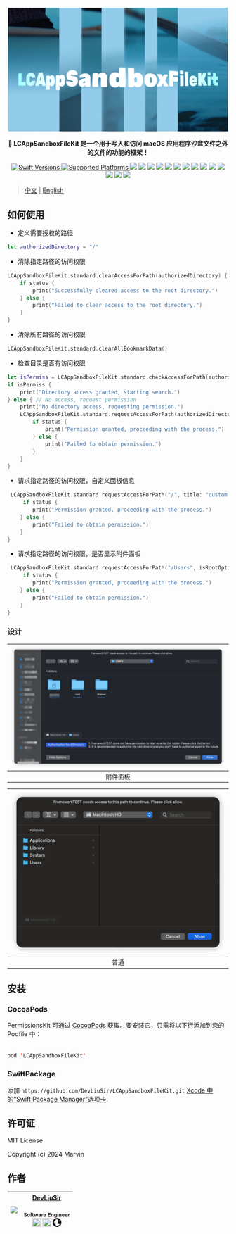 <p align="center">
<img src="./Design/Icons.jpg" width="500">

<p align="center"> <b> LCAppSandboxFileKit 是一个用于写入和访问 macOS 应用程序沙盒文件之外的文件的功能的框架！</b></p>


<p align="center">
  <a href="https://swiftpackageindex.com/DevLiuSir/LCAppSandboxFileKit">
        <img src="https://img.shields.io/endpoint?url=https://swiftpackageindex.com/api/packages/DevLiuSir/LCAppSandboxFileKit/badge?type=swift-versions" alt="Swift Versions">
    </a>
    <a href="https://swiftpackageindex.com/DevLiuSir/LCAppSandboxFileKit">
        <img src="https://img.shields.io/endpoint?url=https://swiftpackageindex.com/api/packages/DevLiuSir/LCAppSandboxFileKit/badge?type=platforms" alt="Supported Platforms">
    </a>
<img src="https://badgen.net/badge/icon/apple?icon=apple&label">
<img src="https://img.shields.io/badge/language-swift-orange.svg">
<img src="https://img.shields.io/badge/macOS-10.14-blue.svg">
<img src="https://img.shields.io/badge/build-passing-brightgreen">
<img src="https://img.shields.io/github/languages/top/DevLiuSir/LCAppSandboxFileKit?color=blueviolet">
<img src="https://img.shields.io/github/license/DevLiuSir/LCAppSandboxFileKit.svg">
<img src="https://img.shields.io/github/languages/code-size/DevLiuSir/LCAppSandboxFileKit?color=ff69b4&label=codeSize">
<img src="https://img.shields.io/github/repo-size/DevLiuSir/LCAppSandboxFileKit">
<img src="https://img.shields.io/github/last-commit/DevLiuSir/LCAppSandboxFileKit">
<img src="https://img.shields.io/github/commit-activity/m/DevLiuSir/LCAppSandboxFileKit">
<img src="https://img.shields.io/github/stars/DevLiuSir/LCAppSandboxFileKit.svg?style=social&label=Star">
<img src="https://img.shields.io/github/forks/DevLiuSir/LCAppSandboxFileKit?style=social">
<img src="https://img.shields.io/github/watchers/DevLiuSir/LCAppSandboxFileKit?style=social">
<a href="https://twitter.com/LiuChuan_"><img src="https://img.shields.io/twitter/follow/LiuChuan_.svg?style=social"></a>
</p>



> [中文](README_CN.md) | [English](README.md)


## 如何使用

- 定义需要授权的路径

```swift
let authorizedDirectory = "/"

```

- 清除指定路径的访问权限


```swift
LCAppSandboxFileKit.standard.clearAccessForPath(authorizedDirectory) { status in
    if status {
        print("Successfully cleared access to the root directory.")
    } else {
        print("Failed to clear access to the root directory.")
    }
}
```




- 清除所有路径的访问权限

```swift
LCAppSandboxFileKit.standard.clearAllBookmarkData()
```


- 检查目录是否有访问权限

```swift
let isPermiss = LCAppSandboxFileKit.standard.checkAccessForPath(authorizedDirectory)
if isPermiss {
    print("Directory access granted, starting search.")
} else { // No access, request permission
    print("No directory access, requesting permission.")
    LCAppSandboxFileKit.standard.requestAccessForPath(authorizedDirectory, canChooseDirectories: true) { status in
        if status {
            print("Permission granted, proceeding with the process.")
        } else {
            print("Failed to obtain permission.")
        }
    }
}
```


- 请求指定路径的访问权限，自定义面板信息

```swift
 LCAppSandboxFileKit.standard.requestAccessForPath("/", title: "custom title", panelButtonTitle: "button title", canChooseDirectories: true) { status in
     if status {
        print("Permission granted, proceeding with the process.")
    } else {
        print("Failed to obtain permission.")
    }
}
```


- 请求指定路径的访问权限，是否显示附件面板

```swift
 LCAppSandboxFileKit.standard.requestAccessForPath("/Users", isRootOptionEnabled: true, canChooseDirectories: true) { status in
     if status {
        print("Permission granted, proceeding with the process.")
    } else {
        print("Failed to obtain permission.")
    }
}
```


### 设计

| ![](Design/preview-02.png) |
| :------------: |
| 附件面板 |

| ![](Design/preview-01.png)|
| :------------: |
| 普通 |


## 安装

### CocoaPods
PermissionsKit 可通过 [CocoaPods](https://cocoapods.org) 获取。要安装它，只需将以下行添加到您的 Podfile 中：


```swift

pod 'LCAppSandboxFileKit'

```



### SwiftPackage

添加 `https://github.com/DevLiuSir/LCAppSandboxFileKit.git`  [Xcode 中的“Swift Package Manager”选项卡](https://developer.apple.com/documentation/xcode/adding_package_dependencies_to_your_app).


## 许可证

MIT License

Copyright (c) 2024 Marvin


## 作者

| [<img src="https://avatars2.githubusercontent.com/u/11488337?s=460&v=4" width="120px;"/>](https://github.com/DevLiuSir)  |  [DevLiuSir](https://github.com/DevLiuSir)<br/><br/><sub>Software Engineer</sub><br/> [<img align="center" src="https://cdn.jsdelivr.net/npm/simple-icons@3.0.1/icons/twitter.svg" height="20" width="20"/>][1] [<img align="center" src="https://cdn.jsdelivr.net/npm/simple-icons@3.0.1/icons/github.svg" height="20" width="20"/>][2] [<img align="center" src="https://raw.githubusercontent.com/iconic/open-iconic/master/svg/globe.svg" height="20" width="20"/>][3]|
| :------------: | :------------: |

[1]: https://twitter.com/LiuChuan_
[2]: https://github.com/DevLiuSir
[3]: https://devliusir.com/